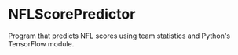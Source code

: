 # NFLScorePredictor
Program that predicts NFL scores using team statistics and Python's TensorFlow module.  

